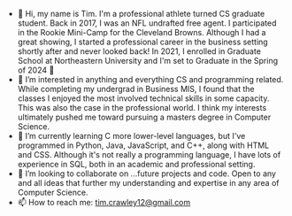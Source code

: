- 👋 Hi, my name is Tim. I'm a professional athlete turned CS graduate student. Back in 2017, I was an NFL undrafted free agent. I participated in the Rookie Mini-Camp for the Cleveland Browns. Although I had a great showing, I started a professional career in the business setting shortly after and never looked back! In 2021, I enrolled in Graduate School at Northeastern University and I'm set to Graduate in the Spring of 2024 🎉
- 👀 I’m interested in anything and everything CS and programming related. While completing my undergrad in Business MIS, I found that the classes I enjoyed the most involved technical skills in some capacity. This was also the case in the professional world. I think my interests ultimately pushed me toward pursuing a masters degree in Computer Science. 
- 🌱 I’m currently learning C more lower-level languages, but I've programmed in Python, Java, JavaScript, and C++, along with HTML and CSS. Although it's not really a programming language, I have lots of experience in SQL, both in an academic and professional setting.
- 💞️ I’m looking to collaborate on ...future projects and code. Open to any and all ideas that further my understanding and expertise in any area of Computer Science.
- 📫 How to reach me: tim.crawley12@gmail.com
